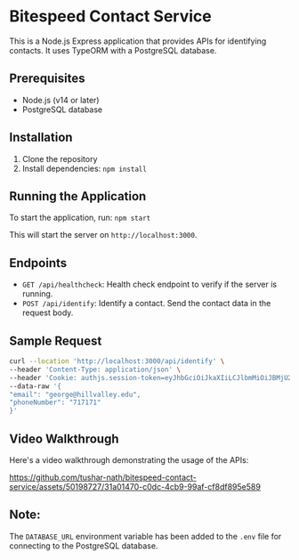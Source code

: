 # Bitespeed Contact Service

This is a Node.js Express application that provides APIs for identifying contacts. It uses TypeORM with a PostgreSQL database.

## Prerequisites

- Node.js (v14 or later)
- PostgreSQL database

## Installation

1. Clone the repository
2. Install dependencies: `npm install`

## Running the Application

To start the application, run:
`npm start`

This will start the server on `http://localhost:3000`.

## Endpoints

- `GET /api/healthcheck`: Health check endpoint to verify if the server is running.
- `POST /api/identify`: Identify a contact. Send the contact data in the request body.

## Sample Request

```bash
curl --location 'http://localhost:3000/api/identify' \
--header 'Content-Type: application/json' \
--header 'Cookie: authjs.session-token=eyJhbGciOiJkaXIiLCJlbmMiOiJBMjU2Q0JDLUhTNTEyIiwia2lkIjoiQ2dneEFDWEV3QThrdnctazVLc1hFYjZ3TDN2b0FCSGk0MF9mUS0zMnFQakRCSlBxejlUeWtnMkV3RVNvZlJLaHBFY05jQkFkdFJCQXpxcTdNSzczYVEifQ..lTp3SBPVJwDCMj4p5N6rEw.RdQ0E1xyirtF9_vBkn6-Ywf3MnMoGQKJt5cZYEsBzN4d6z-6Sh5M65zLSl2ZjuaszNo93B6g1RcRnMtB4sNux1WqYT_nNNOQ6oJM7vLU6sDbwDRDxDMk9_iXb5VdtnbYb4WvugL-dliK8IVn3-Vs1esx6oqflz3Qt-3HGqPRotHnqbR8TbSBc7FuTJyAtovLli2s-F4Eol15Sz6dMfhm-XkmLzQ_gVQcG83cOKtjxuA.NO0CoSZMlz1WcsfgjuiquxbixqymAT-rp-dH2pk4Oxs' \
--data-raw '{
"email": "george@hillvalley.edu",
"phoneNumber": "717171"
}'
```

## Video Walkthrough

Here's a video walkthrough demonstrating the usage of the APIs:

https://github.com/tushar-nath/bitespeed-contact-service/assets/50198727/31a01470-c0dc-4cb9-99af-cf8df895e589

## Note: 
The `DATABASE_URL` environment variable has been added to the `.env` file for connecting to the PostgreSQL database.
